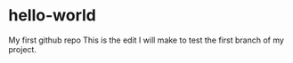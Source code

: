 # hello-world
My first github repo
This is the edit I will make to test the first branch of my project.
